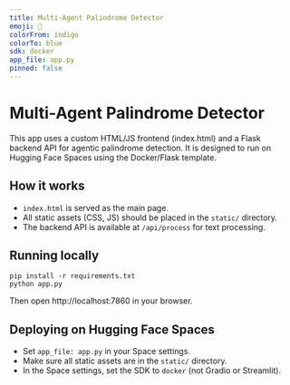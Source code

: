 ```yaml
---
title: Multi-Agent Palindrome Detector
emoji: 🤖
colorFrom: indigo
colorTo: blue
sdk: docker
app_file: app.py
pinned: false
---
```


# Multi-Agent Palindrome Detector

This app uses a custom HTML/JS frontend (index.html) and a Flask backend API for agentic palindrome detection. It is designed to run on Hugging Face Spaces using the Docker/Flask template.

## How it works
- `index.html` is served as the main page.
- All static assets (CSS, JS) should be placed in the `static/` directory.
- The backend API is available at `/api/process` for text processing.

## Running locally
```
pip install -r requirements.txt
python app.py
```
Then open http://localhost:7860 in your browser.

## Deploying on Hugging Face Spaces
- Set `app_file: app.py` in your Space settings.
- Make sure all static assets are in the `static/` directory.
- In the Space settings, set the SDK to `docker` (not Gradio or Streamlit).
